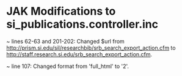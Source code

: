 JAK Modifications to si_publications.controller.inc
=====================================================

~ lines 62-63 and 201-202: Changed $url from http://prism.si.edu/sil/researchbib/srb_search_export_action.cfm to http://staff.research.si.edu/srb_search_export_action.cfm.

~ line 107: Changed format from 'full_html' to '2'.
